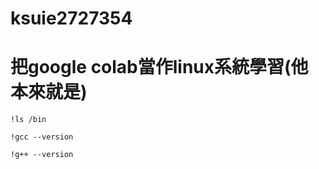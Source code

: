 # ksuie2727354

# 把google colab當作linux系統學習(他本來就是)


```
!ls /bin

!gcc --version

!g++ --version
```
